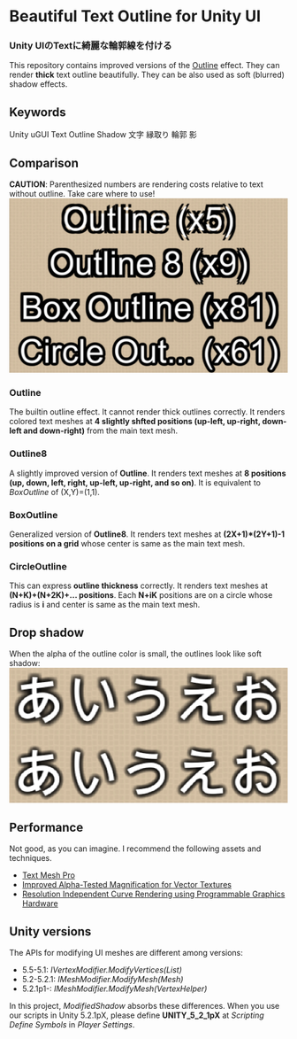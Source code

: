 # Beautiful Text Outline for Unity UI
### Unity UIのTextに綺麗な輪郭線を付ける

This repository contains improved versions of the [Outline](http://docs.unity3d.com/Manual/script-Outline.html) effect. They can render **thick** text outline beautifully. They can be also used as soft (blurred) shadow effects.

## Keywords
Unity uGUI Text Outline Shadow 文字 縁取り 輪郭 影 

## Comparison
__CAUTION__: Parenthesized numbers are rendering costs relative to text without outline.
Take care where to use!
![Outline](Assets/VertexEffectsExamples/ScreenShots/Outline.png)
### Outline
The builtin outline effect. It cannot render thick outlines correctly.
It renders colored text meshes at **4 slightly shfted positions (up-left, up-right, down-left and down-right)** from the main text mesh.
### Outline8
A slightly improved version of **Outline**.
It renders text meshes at **8 positions (up, down, left, right, up-left, up-right, and so on)**.
It is equivalent to *BoxOutline* of (X,Y)=(1,1).
### BoxOutline
Generalized version of **Outline8**.
It renders text meshes at **(2X+1)*(2Y+1)-1 positions on a grid** whose center is same as the main text mesh.
### CircleOutline
This can express **outline thickness** correctly.
It renders text meshes at **(N+K)+(N+2K)+... positions**.
Each **N+iK** positions are on a circle whose radius is **i** and center is same as the main text mesh.

## Drop shadow
When the alpha of the outline color is small, the outlines look like soft shadow:
![DropShadow](Assets/VertexEffectsExamples/ScreenShots/DropShadow.png)

## Performance
Not good, as you can imagine. I recommend the following assets and techniques.
* [Text Mesh Pro](https://www.assetstore.unity3d.com/jp/#!/content/17662)
* [Improved Alpha-Tested Magnification for Vector Textures](http://www.valvesoftware.com/publications/2007/SIGGRAPH2007_AlphaTestedMagnification.pdf)
* [Resolution Independent Curve Rendering using Programmable Graphics Hardware](http://research.microsoft.com/en-us/um/people/cloop/LoopBlinn05.pdf)

## Unity versions
The APIs for modifying UI meshes are different among versions:
* 5.5-5.1: *IVertexModifier.ModifyVertices(List<UIVertex>)*
* 5.2-5.2.1: *IMeshModifier.ModifyMesh(Mesh)*
* 5.2.1p1-: *IMeshModifier.ModifyMesh(VertexHelper)*

In this project, *ModifiedShadow* absorbs these differences.
When you use our scripts in Unity 5.2.1pX, please define **UNITY_5_2_1pX** at *Scripting Define Symbols* in *Player Settings*.
